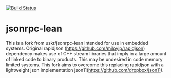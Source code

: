 [![Build Status](https://travis-ci.org/jsiloto/jsonrpc-lean.svg?branch=master)](https://travis-ci.org/jsiloto/jsonrpc-lean)

# jsonrpc-lean

This is a fork from uskr/jsonrpc-lean intended for use in embedded systems.
Original rapidjson (https://github.com/miloyip/rapidjson) dependency
makes use of C++ stream libraries that imply in a large amount of linked
code to binary products.
This may be undesired in code memory limited systems.
This fork aims to overcome this replacing rapidjson with a lightweight
json implementation json11(https://github.com/dropbox/json11).


